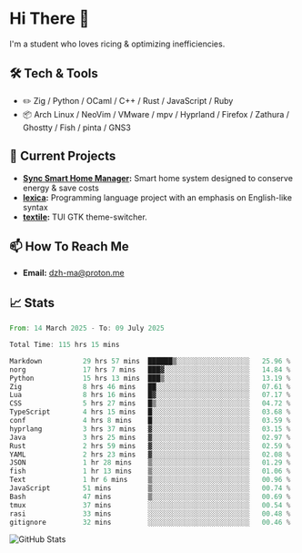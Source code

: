 # Hi There 👋
I'm a student who loves ricing & optimizing inefficiencies.
## 🛠️ Tech & Tools
- ✏️  Zig / Python / OCaml / C++ / Rust / JavaScript / Ruby
- 📦 Arch Linux / NeoVim / VMware / mpv / Hyprland / Firefox / Zathura / Ghostty / Fish / pinta / GNS3
## 🔭 Current Projects
- **[Sync Smart Home Manager](https://github.com/dzh-ma/sync):** Smart home system designed to conserve energy & save costs
- **[lexica](https://github.com/dzh-ma/lexica):** Programming language project with an emphasis on English-like syntax
- **[textile](https://github.com/dzh-ma/textile):** TUI GTK theme-switcher.
## 📫 How To Reach Me
- **Email:** [dzh-ma@proton.me](mailto:dzh-ma@proton.me)
## 📈 Stats
<!--START_SECTION:waka-->

```rust
From: 14 March 2025 - To: 09 July 2025

Total Time: 115 hrs 15 mins

Markdown          29 hrs 57 mins  ██████▒░░░░░░░░░░░░░░░░░░   25.96 %
norg              17 hrs 7 mins   ███▓░░░░░░░░░░░░░░░░░░░░░   14.84 %
Python            15 hrs 13 mins  ███▒░░░░░░░░░░░░░░░░░░░░░   13.19 %
Zig               8 hrs 46 mins   ██░░░░░░░░░░░░░░░░░░░░░░░   07.61 %
Lua               8 hrs 16 mins   █▓░░░░░░░░░░░░░░░░░░░░░░░   07.17 %
CSS               5 hrs 27 mins   █▒░░░░░░░░░░░░░░░░░░░░░░░   04.72 %
TypeScript        4 hrs 15 mins   █░░░░░░░░░░░░░░░░░░░░░░░░   03.68 %
conf              4 hrs 8 mins    █░░░░░░░░░░░░░░░░░░░░░░░░   03.59 %
hyprlang          3 hrs 37 mins   ▓░░░░░░░░░░░░░░░░░░░░░░░░   03.15 %
Java              3 hrs 25 mins   ▓░░░░░░░░░░░░░░░░░░░░░░░░   02.97 %
Rust              2 hrs 59 mins   ▓░░░░░░░░░░░░░░░░░░░░░░░░   02.59 %
YAML              2 hrs 23 mins   ▓░░░░░░░░░░░░░░░░░░░░░░░░   02.08 %
JSON              1 hr 28 mins    ▒░░░░░░░░░░░░░░░░░░░░░░░░   01.29 %
fish              1 hr 13 mins    ▒░░░░░░░░░░░░░░░░░░░░░░░░   01.06 %
Text              1 hr 6 mins     ▒░░░░░░░░░░░░░░░░░░░░░░░░   00.96 %
JavaScript        51 mins         ▒░░░░░░░░░░░░░░░░░░░░░░░░   00.74 %
Bash              47 mins         ▒░░░░░░░░░░░░░░░░░░░░░░░░   00.69 %
tmux              37 mins         ░░░░░░░░░░░░░░░░░░░░░░░░░   00.54 %
rasi              33 mins         ░░░░░░░░░░░░░░░░░░░░░░░░░   00.48 %
gitignore         32 mins         ░░░░░░░░░░░░░░░░░░░░░░░░░   00.46 %
```

<!--END_SECTION:waka-->

![GitHub Stats](https://github-readme-stats.vercel.app/api?username=dzh-ma&show_icons=true&theme=transparent)
